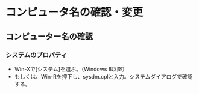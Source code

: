 ﻿# コンピュータ名の確認・変更

## コンピューター名の確認

### システムのプロパティ

- Win-Xで[システム]を選ぶ。（Windows 8以降）
- もしくは、Win-Rを押下し、sysdm.cplと入力。システムダイアログで確認する。
